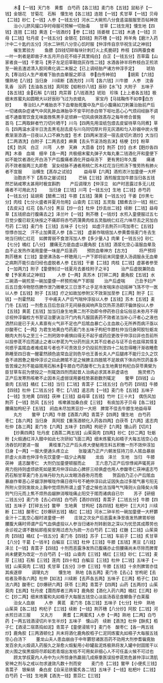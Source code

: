 <!-- { "loadSidebar": true } -->
　　木【一钱】天门冬　黄耆　白芍药【各三钱】麦门冬【五钱】鼠粘子【一钱】金银花　甘菊花　石斛　懐生地【各三钱】连翘【一钱】炙甘草【一钱】贝母【二钱】砂仁【一钱】人参【一钱五分】河水二大碗煎八分食逺温服服至百帖神效
　　治小儿脐风撮口孕时母服可预解一切胎毒
　　甘草【二钱生用】懐生地【四钱】连翘【二钱】黄连【一钱酒炒】参【二钱】括娄根【二钱】木通【一钱】贝母【二钱】牡丹皮【一钱五分】金银花【四钱】荆芥穗【一钱】羚羊角【磨汁入药汁中二十匙约五分】河水二钟煎八分空心饥时服【仲淳传自京华祝生试之神验】
　　催生累验方
　　鱼膘【四钱切碎每块针刺灯火上炙脆研】柞枝【四两蚕食者一叶一刺者是即凿子木五月开白花不结子其里纯白】白芷【一钱五分】百草霜【山家者良一钱】千里马【男子左足旧草鞋烧灰存性二钱】水酒各钟半将柞枝白芷煎浓至一碗去渣滤清入胶同煮化调二末服之【已上调经胎产诸方仲淳手定】
　　琥珀丸【専治妇人生产艰难下胎衣血晕服之即活　李白传神验】
　　胡索【六钱】懐熟地【八钱】当归身　川续断【酒洗炒】川芎【各六钱】川牛膝　人参　沈香　乳香　没药【去油各五钱】真阿胶【蛤粉炒八钱】辰砂【水飞】大附子　五味子【各五钱】金石斛【六钱】肉苁蓉【八钱酒洗】琥珀　珍珠【上上者各五钱】极细末炼蜜丸如圆眼大以好辰砂飞过为衣蜡丸
　　家宝丹【马铭鞠传不如李白方妙】
　　専治妇人产难胎衣不下血晕胎死腹中及产后小腹痛如刀刺兼治胎前产后一切诸病杂症诸气中风乳肿血淋胎孕不安平时赤白带下呕吐恶心心气烦闷经脉不调或不通畨胃饮食无味面唇焦黒手足顽麻一切风痰俱效髙存之每年修合普施
　　何首乌【二两取鲜者竹刀切片晒干】川乌【四两先用湿纸包煨去皮留待草乌同煮】草乌【四两温水浸半日洗去黒毛刮去皮与川乌同切厚片将无灰酒和匀入砂器中炭火慢煮渐渐添酒一日夜以入口不麻为度】苍术【四两米泔浸一宿去皮切片酒炒】大当归【二两酒洗】白附子【二两去皮】麻黄【去头节滚汤炮去沫】桔梗【炒】粉草【炙】防风　白芷　川芎　人参　天麻　大茴香【炒】荆芥【炒】白术【麪炒各四两】木香　血竭　细辛【各一两】共极细末蜜丸弹子大每丸重二钱酒化开和童便下　如不能饮者酒化开白汤下产后腹痛者酒化开益母汤下　更有男妇年久腹
　　痛诸药不效者服两三丸即愈　室女经脉不通者用桃仁苏木红花当归煎汤下惟劳热有肺火者不宜服
　　治横生【髙存之试验】
　　益母草【六两】酒煎浓汁加童便一大杯
　　治胞衣不下【髙存之屡试验】
　　芒硝【三钱】酒煎服宜加牛膝当归各五钱然芒硝咸寒太甚用时极宜斟酌
　　产后调理方【仲淳立　如产时恶露过多无儿枕痛者不可用此方】
　　当归身【三钱】川芎【一钱五分】生地【二钱】赤芍药【一钱五分】延胡索【醋煮二钱】牛膝【五钱】蒲黄【一钱五分】干姜【炒黒七分】肉桂【七分火盛者并夏月勿用】山查肉【三钱】五灵脂【醋煮去沙一钱】桃仁【去皮尖】红花【各八分】黒豆【炒一合】杜仲【炒去丝二钱】续断【二钱】益母草【五钱瘀血行腹痛去之】泽兰叶【一钱】荆芥穗【一钱炒】水煎入童便服过五七日觉少腹已软无块按之不痛即将赤芍药蒲黄肉桂五灵脂桃仁红花六味尽去之另加白芍药【二钱】麦门冬【三钱】五味子【七分】　如虚汗去荆芥川芎加枣仁【五钱】惊悸亦加之　汗不止加黄茋人参【各二钱】　虚甚作喘倍加人参黄耆倍麦门冬去生地当归桃仁红花　如脾胃弱不食泄泻加人参【多少量人】肉果【一钱五分】砂仁【七分】橘红【八分】　腰痛无力是血虚以鹿角胶【五钱】酒浆化空心温服血晕及血不止发热作渴用童便一味是产后圣药
　　预防血晕神方【古方】
　　将产预将荆芥穗末【三钱】童便沸汤各一杯聴用儿一产下即将前末同童便入汤调服永无血晕之病荆芥能引血归经也虚脱者人参【五钱】干姜【二钱】肉桂【二钱】虚甚者参至【一加两力】附子【童便制过一钱夏月去姜桂附子之半】
　　治产后虚脱兼防血晕【予家素试之神验】
　　人参【一两】真苏木【打碎二两】鹿角胶【五钱】水二碗酒一碗煎至一碗加童便一杯预煎候产下即服
　　治产后虚喘
　　己丑予妇产后五日食冷物怒伤脾作泄乃微嗽又三日泄不止手足冷发喘床亦动摇神飞荡不守一医以人参【五钱】附子【五钱】疗之如故加参附又不效渐加至参【三两】附子【三钱】一剂霍然起
　　于中甫夫人产后气喘仲淳投以人参【五钱】苏木【五钱】麦门冬【五钱】一剂愈五日后忽自汗无间昼夜闻响声及饮热茶汤即汗徧体投以人参【五钱】黄茋【五钱】加当归身生地黄二剂不効即令停药弥日金坛俗忌未弥月不得诊视仲淳徧检方书至证治要诀治汗门内有凡服固表药不效者法当补心汗者心之液也洒然曰是已于夫人素禀有火气非不足也产后隂血暴亡心主血故心无所养而病汗亟以炒酸枣仁【一两】为君生地黄白芍药麦门冬五味子枸杞牛膝杜仲当归身阿胶牡蛎龙眼肉大剂与之至三十二剂罔效中甫惧曰得无不起乎或药应更改乎仲淳曰非也吾前所以投参茋不应而遽止之者以参茋为气分药剂且大其不应者必与证不合也兹得其情复何惑乎盖隂血者难成易亏者也不可责效旦夕仍投前剂至四十二帖忽得睡汗渐收睡愈熟睡至四日夜一醒霍然顔色逾常血足则色华也王善长夫人产后腿疼不能行立久之饮食不进困惫之极仲淳诊之曰此脾隂不足之候脾主四肢隂不足故病下体向所饮药虽多皆苦燥之剂不能益隂用石斛木牛膝白芍药酸枣仁为主生地黄甘枸杞白茯苓黄檗为臣甘草车前为使投之一剂辄效四剂而起昔人治病必求其本非虚语也
　　施灵修乃正产后发寒热咳嗽不止因本元虚弱误用姜桂势甚剧数剂辄定
　　鳖甲【四钱】山查肉【五钱】橘红【二钱】当归【二钱】青蒿子【二钱五分】白芍药【四钱】牛膝【四钱】杜仲【二钱五分】枣仁【八钱】逺志肉【一钱】麦门冬【五钱】五味子【一钱】生地黄【四钱】茯神【三钱】益母草【五钱】竹叶【三十片】　偶伤风加荆芥【一钱】防风【五分】　咳嗽甚加桑白皮【三钱】　有痰加苏子贝母【各二钱】　腰痛加枸杞子【五钱】　阏血未尽加黒豆炒一大把　脾胃不佳去牛膝生地益母草
　　丸方
　　鳖甲【六两】牛膝【酒蒸六两】青蒿子【四两】懐生地　白芍药　枣仁【各六两】当归身　真阿胶【重荡酒顿化入药各四两】白茯苓【六两】逺志肉杜仲【各三两】麦门冬【六两】五味子【四两】枸祀子【六两】懐山药【切片】
　　【炒黄四两】牡丹皮【酒蒸二两五钱】山茱萸肉【四两】砂仁【炒二两】牡蛎粉【火煅通红淬入醋中如此七次研如飞面三两】细末炼蜜丸如梧子大每五钱空心白汤吞饥时更进一服
　　黄桂峯乃正产后头疼大便秘用生料五积散一剂不效仲淳加归身【一两】一服大便通头疼立止
　　张璇浦乃正产六朝发狂持刀杀人隂血暴崩肝虚火炎故也仲淳令先饮童便一瓯少止再服
　　龙齿　泽兰　生地　当归　牛膝　茯神　逺志酸枣仁　大剂仍加童便顿服而止
　　王六息乃正产后惊悸闻声辄死非用力抱持则虚烦欲死如是累月仲淳曰此心脾肝三经俱虚也用人参酸枣仁茯神逺志芍药石斛甘草麦门冬五味丹砂为丸以龙眼汤吞弥月而愈
　　贺函伯乃正小产后隂血暴崩作晕恶心牙龈浮肿喉咙作痛日夜呌号不絶仲淳曰此证因失血过多隂气暴亏阳无所附火空则发故炎上胸中觉烦热所谓上盛下虚之候也法当降气气降则火自降矣火降则气归元而上焦不烦热齿龈肿消喉咙痛止阳交于隂而诸病自已尔
　　苏子【研细二钱五分】麦门冬【去心四钱】白芍药【酒炒四钱】青蒿子【二钱五分】牛膝【四钱】五味子【打碎五分】鳖甲　生地黄　甘枸杞【各四钱】枇杷叶【三大片】川续断【二钱】酸枣仁【炒爆研五钱】橘红【二钱】河水二钟半煎一碗加童便一大杯欝金汁十二匙空心服时进童便一杯
　　庄敛之次女产后恶露未浄至夜发热脾胃却弱腰腹大痛时师谓产后气血俱虚投以人参当归诸补剂转剧敛之深以为忧恐其成蓐劳也余诊视之谓不数帖即痊矣安用过虑为为疏一方白芍药【二钱】红麯【二钱】山茱萸肉【四钱】橘红【一钱五分】麦门冬【四钱】苏子【二钱】车前子【二钱】炙甘草【八分】干葛【一钱半】白稨豆【三钱】杜仲【三钱】牛膝【五钱】黒豆【八钱】泽兰【一钱】青蒿子【四钱】十剂而恶露浄发热已腹痛亦止但腰痛尚未尽除而脾胃尚未健更为改定一方白芍药【一钱】山查肉【三钱】橘红【三钱】砂仁【二钱】麦芽【三钱】石斛【三钱】莲肉【四十粒】白稨豆【三钱】杜仲【二钱】五味子【一钱】山茱萸肉【二钱】炙甘草【五分】沙参【三钱】牛膝【五钱】十余剂脾胃亦佳其疾遂瘳
　　调理丸方
　　懐生地　熟地【各五两】麦门冬【去心】甘枸祀【去枯者及蒂各六两】杜仲【如法】川续断【去芦各五两】五味子【三两】栢子仁【如法六两】酸枣仁【炒爆研六两】茯苓【三两】青蒿子【四两】山药【五两炒】山茱萸肉【五两】牡丹皮【濶而厚者三两半】鹿角胶【酒化入药六两】橘红【三两】砂仁【炒二两】细末炼蜜和丸如梧子大每服五钱空心淡盐汤吞忌食鲫鱼子白莱菔
　　治女人血崩
　　人参　黄茋　麦门冬【各三钱】五味子【七分】杜仲　熟地山茱萸【各二钱】枸杞子【三钱】续断【一钱】荆芥穗【八分炒】阿胶【二钱】河水煎日进三服
　　又丸方
　　黄耆【二两蜜炙】人参【一两】熟地【二两】白芍药【一两五钱酒浸切片半生半炒】五味子　懐山药　续断【酒洗】杜仲【酥炙】栢子仁【酒浸二宿蒸捣如泥】青蒿子【童便浸隂干】麦门冬　酸枣仁【各一两五钱炒】鹿角胶【三两酒顿化】共末将酒化鹿角胶栢子仁泥同炼蜜丸如梧子大每服五钱空心白汤下
　　董龙山夫人患血崩由于中年欝怒诸医百药不効用大剂参耆徧覔胎发百余丸火煅调入药服久之渐愈火煅髪用小砂罐盐泥炼极熟将发入罐中封固隂干以炭火围之俟黒烟将尽即起若青烟出发枯不可用矣非细心人不可任盖火候不可过也
　　顾太学叔夏内人舟中为火所惊身热羸弱几成瘵羣医误投参茋势危甚仲淳以清肌安神之剂与之戒以勿求速效凡数十剂而安
　　麦门冬【二钱】鳖甲【小便炙三钱】青蒿子　银柴胡　桑白皮【自采忌铁蜜炙各二钱】五味子【一钱】枇杷叶【二钱】白芍药【一钱】生地黄【酒洗一钱】薏苡仁【三钱】
